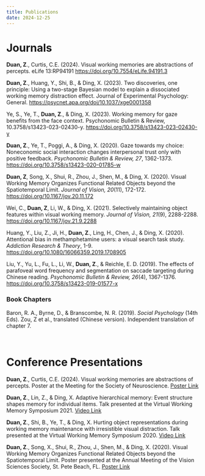 ```yaml
---
title: Publications
date: 2024-12-25 
---
```


# Journals

**Duan, Z**., Curtis, C.E. (2024). Visual working memories are abstractions of percepts. eLife 13:RP94191 https://doi.org/10.7554/eLife.94191.3 

**Duan, Z**., Huang, Y., Shi, B., & Ding, X. (2023). Two discoveries, one principle: Using a two-stage Bayesian model to explain a dissociated working memory distraction effect. Journal of Experimental Psychology: General. https://psycnet.apa.org/doi/10.1037/xge0001358  

Ye, S., Ye, T., **Duan, Z**., & Ding, X. (2023). Working memory for gaze benefits from the face context. Psychonomic Bulletin & Review, 10.3758/s13423-023-02430-y. https://doi.org/10.3758/s13423-023-02430-y 

**Duan, Z**., Ye, T., Poggi, A., & Ding, X. (2020). Gaze towards my choice: Noneconomic social interaction changes interpersonal trust only with positive feedback. *Psychonomic Bulletin & Review, 27*, 1362-1373. https://doi.org/10.3758/s13423-020-01785-w

**Duan, Z**, Song, X., Shui, R., Zhou, J., Shen, M., & Ding, X. (2020). Visual Working Memory Organizes Functional Related Objects beyond the Spatiotemporal Limit. *Journal of Vision, 20*(11), 172-172. https://doi.org/10.1167/jov.20.11.172 

Wei, C., **Duan, Z**, Li, W., & Ding, X. (2021). Selectively maintaining object features within visual working memory. *Journal of Vision, 21*(9), 2288-2288. https://doi.org/10.1167/jov.21.9.2288 

Huang, Y., Liu, Z., Ji, H., **Duan, Z**., Ling, H., Chen, J., & Ding, X. (2020). Attentional bias in methamphetamine users: a visual search task study. *Addiction Research & Theory*, 1-9. https://doi.org/10.1080/16066359.2019.1708905

Liu, Y., Yu, L., Fu, L., Li, W., **Duan, Z**., & Reichle, E. D. (2019). The effects of parafoveal word frequency and segmentation on saccade targeting during Chinese reading. *Psychonomic Bulletin & Review, 26*(4), 1367-1376. https://doi.org/10.3758/s13423-019-01577-x


### Book Chapters
Baron, R. A., Byrne, D., & Branscombe, N. R. (2019). *Social Psychology* (14th Eds). Zou, Z et al., translated (Chinese version). Independent translation of chapter 7.

&nbsp;

# Conference Presentations

**Duan, Z**., Curtis, C.E. (2024). Visual working memories are abstractions of percepts. Poster at the Meeting for the Society of Neuroscience. [Poster Link](https://drive.google.com/file/d/1UHP4k8ytv6R1IVhveyU8K5T7IWtGttM4/view?usp=sharing)

**Duan, Z**., Lin, Z., & Ding, X. Adaptive hierarchical memory: Event structure shapes memory for individual items. Talk presented at the Virtual Working Memory Symposium 2021. [Video Link](https://youtu.be/86KG0VWIh9s)

**Duan, Z**., Shi, B., Ye, T., & Ding, X. Hurting object representations during working memory maintenance with irresistible visual distraction. Talk presented at the Virtual Working Memory Symposium 2020. [Video Link](https://www.youtube.com/watch?v=UKpKfCzag8M)

**Duan, Z**., Song, X., Shui, R., Zhou, J., Shen, M., & Ding, X. (2020). Visual Working Memory Organizes Functional Related Objects beyond the Spatiotemporal Limit. Poster presented at the Annual Meeting of the Vision Sciences Society, St. Pete Beach, FL. [Poster Link](https://drive.google.com/file/d/1o3n61LlTppIiWXvv7fe5D8oImNbQmd06/view?usp=sharing)